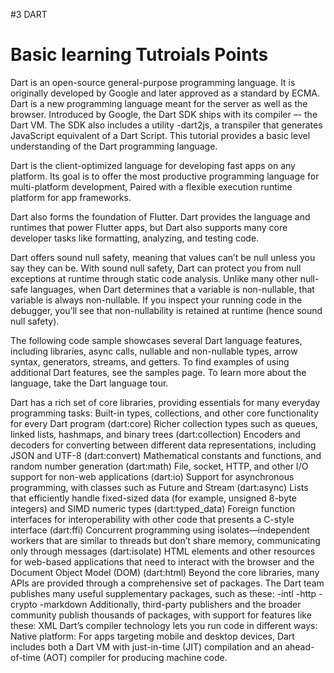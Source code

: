 #3 DART
# Basic  learning Tutroials Points
Dart is an open-source general-purpose programming language. It is originally developed by Google and later approved as a standard by ECMA. Dart is a new programming language meant for the server as well as the browser. Introduced by Google, the Dart SDK ships with its compiler –- the Dart VM. The SDK also includes a utility -dart2js, a transpiler that generates JavaScript equivalent of a Dart Script. This tutorial provides a basic level understanding of the Dart programming language.

Dart is the client-optimized language for developing fast apps on any platform. Its goal is to offer the most productive programming language for multi-platform development, Paired with a flexible execution runtime platform for app frameworks.

Dart also forms the foundation of Flutter. Dart provides the language and runtimes that power Flutter apps, but Dart also supports many core developer tasks like formatting, analyzing, and testing code.

Dart offers sound null safety, meaning that values can’t be null unless you say they can be. With sound null safety, Dart can protect you from null exceptions at runtime through static code analysis. Unlike many other null-safe languages, when Dart determines that a variable is non-nullable, that variable is always non-nullable. If you inspect your running code in the debugger, you’ll see that non-nullability is retained at runtime (hence sound null safety).

The following code sample showcases several Dart language features, including libraries, async calls, nullable and non-nullable types, arrow syntax, generators, streams, and getters. To find examples of using additional Dart features, see the samples page. To learn more about the language, take the Dart language tour.

Dart has a rich set of core libraries, providing essentials for many everyday programming tasks:
Built-in types, collections, and other core functionality for every Dart program (dart:core)
Richer collection types such as queues, linked lists, hashmaps, and binary trees (dart:collection)
Encoders and decoders for converting between different data representations, including JSON and UTF-8 (dart:convert)
Mathematical constants and functions, and random number generation (dart:math)
File, socket, HTTP, and other I/O support for non-web applications (dart:io)
Support for asynchronous programming, with classes such as Future and Stream (dart:async)
Lists that efficiently handle fixed-sized data (for example, unsigned 8-byte integers) and SIMD numeric types (dart:typed_data)
Foreign function interfaces for interoperability with other code that presents a C-style interface (dart:ffi)
Concurrent programming using isolates—independent workers that are similar to threads but don’t share memory, communicating only through messages (dart:isolate)
HTML elements and other resources for web-based applications that need to interact with the browser and the Document Object Model (DOM) (dart:html)
Beyond the core libraries, many APIs are provided through a comprehensive set of packages. The Dart team publishes many useful supplementary packages, such as these:
-intl
-http
-crypto
-markdown
Additionally, third-party publishers and the broader community publish thousands of packages, with support for features like these:
XML
Dart’s compiler technology lets you run code in different ways:
Native platform: For apps targeting mobile and desktop devices, Dart includes both a Dart VM with just-in-time (JIT) compilation and an ahead-of-time (AOT) compiler for producing machine code.
